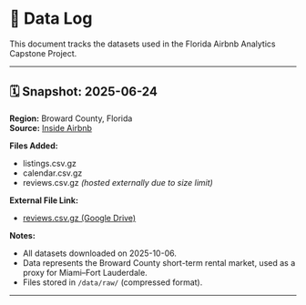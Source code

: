 # 📅 Data Log

This document tracks the datasets used in the Florida Airbnb Analytics Capstone Project.

---

## 🗓️ Snapshot: 2025-06-24
**Region:** Broward County, Florida  
**Source:** [Inside Airbnb](http://insideairbnb.com/get-the-data)

**Files Added:**
- listings.csv.gz  
- calendar.csv.gz  
- reviews.csv.gz *(hosted externally due to size limit)*  

**External File Link:**
- [reviews.csv.gz (Google Drive)](https://drive.google.com/file/d/17VffJI_SM9fR4RJN-NduRZ4nipXmerPQ/view?usp=drive_link)

**Notes:**
- All datasets downloaded on 2025-10-06.  
- Data represents the Broward County short-term rental market, used as a proxy for Miami–Fort Lauderdale.  
- Files stored in `/data/raw/` (compressed format).  

---
